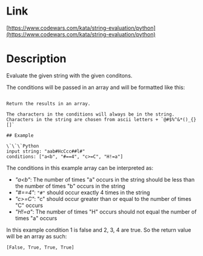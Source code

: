 Link
=========================
[https://www.codewars.com/kata/string-evaluation/python](https://www.codewars.com/kata/string-evaluation/python)

Description
=========================
Evaluate the given string with the given conditons.

The conditions will be passed in an array and will be formatted like this:

```{symbol or digit}{comparison operator}{symbol or digit}\`\`\`

Return the results in an array.

The characters in the conditions will always be in the string. Characters in the string are chosen from ascii letters + `@#$%^&*()_{}[]`

## Example

\`\`\`Python
input string: "aab#HcCcc##l#"
conditions: ["a<b", "#==4", "c>=C", "H!=a"]
```

The conditions in this example array can be interpreted as:

* *"a<b"*: The number of times "a" occurs in the string should be less than the number of times "b" occurs in the string
* *"#==4"*: `"#"` should occur exactly 4 times in the string
* *"c>=C"*: "c" should occur greater than or equal to the number of times "C" occurs
* *"H!=a"*: The number of times "H" occurs should not equal the number of times "a" occurs

In this example condition 1 is false and 2, 3, 4 are true. So the return value will be an array as such:

```[False, True, True, True]```

